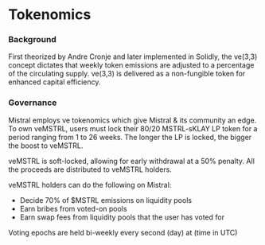 # Tokenomics

### **Background**

First theorized by Andre Cronje and later implemented in Solidly, the ve(3,3) concept dictates that weekly token emissions are adjusted to a percentage of the circulating supply. ve(3,3) is delivered as a non-fungible token for enhanced capital efficiency.&#x20;

### **Governance**

Mistral employs ve tokenomics which give Mistral & its community an edge. To own veMSTRL, users must lock their 80/20 MSTRL-sKLAY LP token for a period ranging from 1 to 26 weeks. The longer the LP is locked, the bigger the boost to veMSTRL.

veMSTRL is soft-locked, allowing for early withdrawal at a 50% penalty. All the proceeds are distributed to veMSTRL holders.

veMSTRL holders can do the following on Mistral:

* Decide 70% of $MSTRL emissions on liquidity pools
* Earn bribes from voted-on pools
* Earn swap fees from liquidity pools that the user has voted for

Voting epochs are held bi-weekly every second (day) at (time in UTC)
